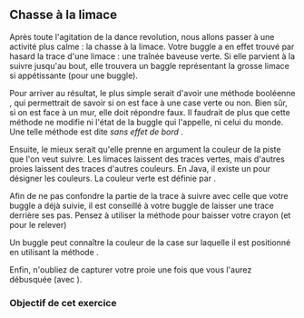 ## Chasse à la limace ##
Après toute l'agitation de la dance revolution, nous allons passer à une
activité plus calme : la chasse à la limace. Votre buggle a en effet trouvé
par hasard la trace d'une limace : une traînée baveuse verte. Si elle
parvient à la suivre jusqu'au bout, elle trouvera un baggle représentant la
grosse limace si appétissante (pour une buggle).

Pour arriver au résultat, le plus simple serait d'avoir une méthode
booléenne , qui permettrait de savoir si on est face à
une case verte ou non. Bien sûr, si on est face à un mur, elle doit répondre
faux. Il faudrait de plus que cette méthode ne modifie ni l'état de la
buggle qui l'appelle, ni celui du monde. Une telle méthode est dite *sans effet de bord* .

Ensuite, le mieux serait qu'elle prenne en argument la couleur de la piste
que l'on veut suivre. Les limaces laissent des traces vertes, mais d'autres
proies laissent des traces d'autres couleurs.  En Java, il existe un pour désigner les couleurs.  La couleur verte est
définie par .

Afin de ne pas confondre la partie de la trace à suivre avec celle que votre
buggle a déjà suivie, il est conseillé à votre buggle de laisser une trace
derrière ses pas.  Pensez à utiliser la méthode pour baisser votre crayon (et pour le relever)

Un buggle peut connaître la couleur de la case sur laquelle il est
positionné en utilisant la méthode .

Enfin, n'oubliez de capturer votre proie une fois que vous l'aurez débusquée
(avec ).

### Objectif de cet exercice ###

